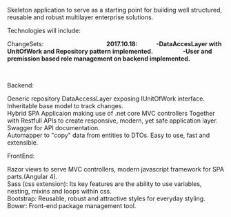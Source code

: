 Skeleton application to serve as a starting point for building well structured, reusable and robust multilayer enterprise solutions.

Technologies will include:   


ChangeSets:             
                        
**2017.10.18:             
-DataAccesLayer with UnitOfWork and Repository pattern implemented.                    
-User and premission based role management on backend implemented.**    

                    
    
    
    

Backend:    
            
Generic repository DataAccessLayer exposing IUnitOfWork interface.    
Inheritable base model to track changes.    
Hybrid SPA Applicaion making use of .net core MVC controllers Together with Restfull APIs to create responsive, modern, yet safe application layer.   
Swagger for API documentation.    
Automapper to "copy" data from entities to DTOs. Easy to use, fast and extensible.    
        
        
             
FrontEnd:   
            
Razor views to serve MVC controllers, modern javascript framework for SPA parts.(Angular 4).    
Sass (css extension):  Its key features are the ability to use variables, nesting, mixins and loops within css.   
Bootstrap: Reusable, robust and attractive styles for everyday styling.   
Bower: Front-end package management tool.



